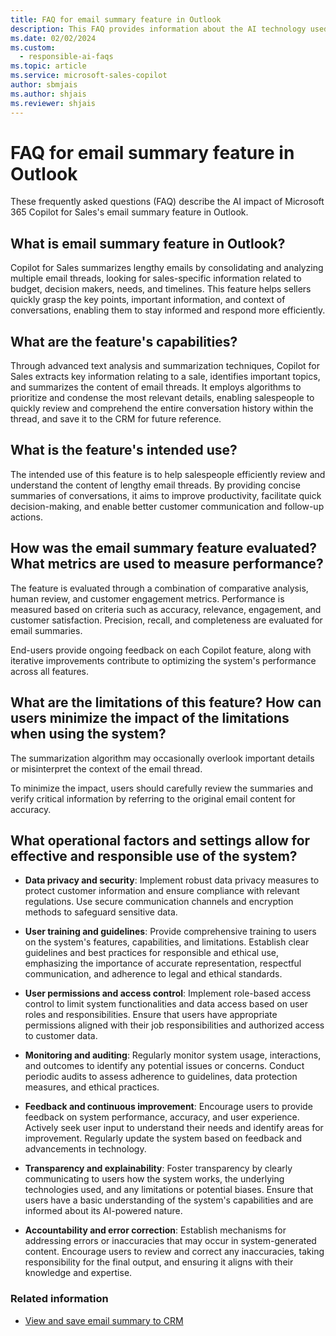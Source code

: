 ```yaml
---
title: FAQ for email summary feature in Outlook
description: This FAQ provides information about the AI technology used in the email summary feature in Microsoft 365 Copilot for Sales, along with key considerations and details about how AI is used, how it was tested and evaluated, and any specific limitations.
ms.date: 02/02/2024
ms.custom: 
  - responsible-ai-faqs
ms.topic: article
ms.service: microsoft-sales-copilot
author: sbmjais
ms.author: shjais
ms.reviewer: shjais
---
```


# FAQ for email summary feature in Outlook

These frequently asked questions (FAQ) describe the AI impact of Microsoft 365 Copilot for Sales's email summary feature in Outlook.

## What is email summary feature in Outlook?

Copilot for Sales summarizes lengthy emails by consolidating and analyzing multiple email threads, looking for sales-specific information related to budget, decision makers, needs, and timelines. This feature helps sellers quickly grasp the key points, important information, and context of conversations, enabling them to stay informed and respond more efficiently.

## What are the feature's capabilities?

Through advanced text analysis and summarization techniques, Copilot for Sales extracts key information relating to a sale, identifies important topics, and summarizes the content of email threads. It employs algorithms to prioritize and condense the most relevant details, enabling salespeople to quickly review and comprehend the entire conversation history within the thread, and save it to the CRM for future reference.

## What is the feature's intended use?

The intended use of this feature is to help salespeople efficiently review and understand the content of lengthy email threads. By providing concise summaries of conversations, it aims to improve productivity, facilitate quick decision-making, and enable better customer communication and follow-up actions.

## How was the email summary feature evaluated? What metrics are used to measure performance?

The feature is evaluated through a combination of comparative analysis, human review, and customer engagement metrics. Performance is measured based on criteria such as accuracy, relevance, engagement, and customer satisfaction. Precision, recall, and completeness are evaluated for email summaries.

End-users provide ongoing feedback on each Copilot feature, along with iterative improvements contribute to optimizing the system's performance across all features.

## What are the limitations of this feature? How can users minimize the impact of the limitations when using the system?

The summarization algorithm may occasionally overlook important details or misinterpret the context of the email thread.

To minimize the impact, users should carefully review the summaries and verify critical information by referring to the original email content for accuracy.

## What operational factors and settings allow for effective and responsible use of the system?

- **Data privacy and security**: Implement robust data privacy measures to protect customer information and ensure compliance with relevant regulations. Use secure communication channels and encryption methods to safeguard sensitive data.

- **User training and guidelines**: Provide comprehensive training to users on the system's features, capabilities, and limitations. Establish clear guidelines and best practices for responsible and ethical use, emphasizing the importance of accurate representation, respectful communication, and adherence to legal and ethical standards.

- **User permissions and access control**: Implement role-based access control to limit system functionalities and data access based on user roles and responsibilities. Ensure that users have appropriate permissions aligned with their job responsibilities and authorized access to customer data.

- **Monitoring and auditing**: Regularly monitor system usage, interactions, and outcomes to identify any potential issues or concerns. Conduct periodic audits to assess adherence to guidelines, data protection measures, and ethical practices.

- **Feedback and continuous improvement**: Encourage users to provide feedback on system performance, accuracy, and user experience. Actively seek user input to understand their needs and identify areas for improvement. Regularly update the system based on feedback and advancements in technology.

- **Transparency and explainability**: Foster transparency by clearly communicating to users how the system works, the underlying technologies used, and any limitations or potential biases. Ensure that users have a basic understanding of the system's capabilities and are informed about its AI-powered nature.

- **Accountability and error correction**: Establish mechanisms for addressing errors or inaccuracies that may occur in system-generated content. Encourage users to review and correct any inaccuracies, taking responsibility for the final output, and ensuring it aligns with their knowledge and expertise.


### Related information

- [View and save email summary to CRM](view-save-email-summary-crm.md)
